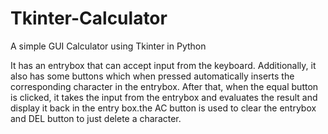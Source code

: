 # Tkinter-Calculator
A simple GUI Calculator using Tkinter in Python


It has an entrybox that can accept input from the keyboard. Additionally, it also has some buttons which when pressed automatically inserts the corresponding character in the entrybox. After that, when the equal button is clicked, it takes the input from the entrybox and evaluates the result and display it back in the entry box.the AC button is used to clear the entrybox and DEL button to just delete a character.
